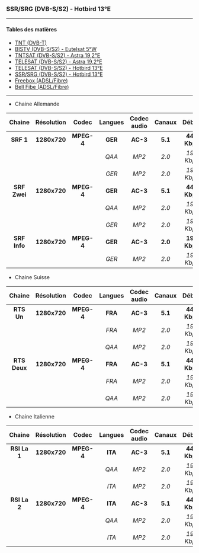 ### SSR/SRG (DVB-S/S2) - Hotbird 13°E

----------

#### Tables des matières

  * [TNT (DVB-T)](tnt.md)
  * [BISTV (DVB-S/S2) - Eutelsat 5°W](bistvEutelsat.md)
  * [TNTSAT (DVB-S/S2) - Astra 19,2°E](tntsatAstra.md)
  * [TELESAT (DVB-S/S2) - Astra 19,2°E](telesatAstra.md)
  * [TELESAT (DVB-S/S2) - Hotbird 13°E](telesatHotbird.md)
  * [SSR/SRG (DVB-S/S2) - Hotbird 13°E](ssrsrgHotbird.md)
  * [Freebox (ADSL/Fibre)](freebox.md)
  * [Bell Fibe (ADSL/Fibre)](bellFibe.md) 

----------

* Chaine Allemande

Chaine | Résolution | Codec | Langues | Codec audio | Canaux | Débits
|:---: | :---: | :---: | :---: | :---: | :---: | :---:|
**SRF 1** | **1280x720** | **MPEG-4** | **GER** | **AC-3** | **5.1** | **448 Kbps**
|||| *QAA* | *MP2* | *2.0* | *192 Kbps*
|||| *GER* | *MP2* | *2.0* | *192 Kbps*
**SRF Zwei** | **1280x720** | **MPEG-4** | **GER** | **AC-3** | **5.1** | **448 Kbps**
|||| *QAA* | *MP2* | *2.0* | *192 Kbps*
|||| *GER* | *MP2* | *2.0* | *192 Kbps*
**SRF Info** | **1280x720** | **MPEG-4** | **GER** | **AC-3** | **2.0** | **192 Kbps**
|||| *GER* | *MP2* | *2.0* | *192 Kbps*

* Chaine Suisse

Chaine | Résolution | Codec | Langues | Codec audio | Canaux | Débits
|:---: | :---: | :---: | :---: | :---: | :---: | :---:|
**RTS Un** | **1280x720** | **MPEG-4** | **FRA** | **AC-3** | **5.1** | **448 Kbps**
|||| *FRA* | *MP2* | *2.0* | *192 Kbps*
|||| *QAA* | *MP2* | *2.0* | *192 Kbps*
**RTS Deux** | **1280x720** | **MPEG-4** | **FRA** | **AC-3** | **5.1** | **448 Kbps**
|||| *FRA* | *MP2* | *2.0* | *192 Kbps*
|||| *QAA* | *MP2* | *2.0* | *192 Kbps*

* Chaine Italienne

Chaine | Résolution | Codec | Langues | Codec audio | Canaux | Débits
|:---: | :---: | :---: | :---: | :---: | :---: | :---:|
**RSI La 1** | **1280x720** | **MPEG-4** | **ITA** | **AC-3** | **5.1** | **448 Kbps**
|||| *QAA* | *MP2* | *2.0* | *192 Kbps*
|||| *ITA* | *MP2* | *2.0* | *192 Kbps*
**RSI La 2** | **1280x720** | **MPEG-4** | **ITA** | **AC-3** | **5.1** | **448 Kbps**
|||| *QAA* | *MP2* | *2.0* | *192 Kbps*
|||| *ITA* | *MP2* | *2.0* | *192 Kbps*